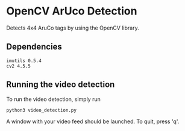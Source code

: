 # OpenCV ArUco Detection

Detects 4x4 AruCo tags by using the OpenCV library.

## Dependencies
```
imutils 0.5.4
cv2 4.5.5
```

## Running the video detection

To run the video detection, simply run
```
python3 video_detection.py
```

A window with your video feed should be launched. To quit, press 'q'.